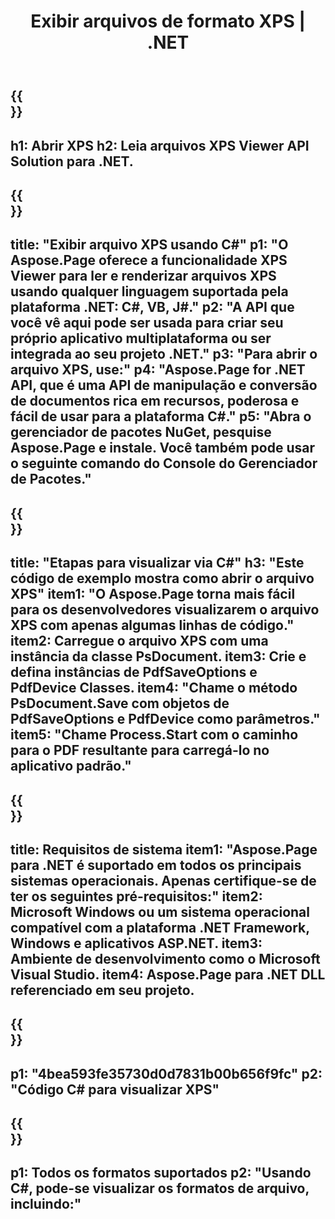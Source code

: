 ﻿---
translation: true
template: /_templates/_viewer-child-net.md
title: Exibir arquivos de formato XPS | .NET
weight: 170
url: /net/viewer/xps/
description: Abra para visualizar arquivos XPS. Código-fonte C# para carregar, renderizar e exibir documentos XPS na plataforma .NET Framework, Windows e aplicativos ASP.NET.
informat: XPS
otherformats: EPS PS
---

{{<section banner>}}
---
h1: Abrir XPS
h2: Leia arquivos XPS Viewer API Solution para .NET.
---

{{<section overview>}}
---
title: "Exibir arquivo XPS usando C#"
p1: "O Aspose.Page oferece a funcionalidade XPS Viewer para ler e renderizar arquivos XPS usando qualquer linguagem suportada pela plataforma .NET: C#, VB, J#."
p2: "A API que você vê aqui pode ser usada para criar seu próprio aplicativo multiplataforma ou ser integrada ao seu projeto .NET."
p3: "Para abrir o arquivo XPS, use:"
p4: "Aspose.Page for .NET API, que é uma API de manipulação e conversão de documentos rica em recursos, poderosa e fácil de usar para a plataforma C#."
p5: "Abra o gerenciador de pacotes NuGet, pesquise Aspose.Page e instale. Você também pode usar o seguinte comando do Console do Gerenciador de Pacotes."
---

{{<section feature1>}}
---
title: "Etapas para visualizar via C#"
h3: "Este código de exemplo mostra como abrir o arquivo XPS"
item1: "O Aspose.Page torna mais fácil para os desenvolvedores visualizarem o arquivo XPS com apenas algumas linhas de código."
item2: Carregue o arquivo XPS com uma instância da classe PsDocument.
item3: Crie e defina instâncias de PdfSaveOptions e PdfDevice Classes.
item4: "Chame o método PsDocument.Save com objetos de PdfSaveOptions e PdfDevice como parâmetros."
item5: "Chame Process.Start com o caminho para o PDF resultante para carregá-lo no aplicativo padrão."
---

{{<section feature2>}}
---
title: Requisitos de sistema
item1: "Aspose.Page para .NET é suportado em todos os principais sistemas operacionais. Apenas certifique-se de ter os seguintes pré-requisitos:"
item2: Microsoft Windows ou um sistema operacional compatível com a plataforma .NET Framework, Windows e aplicativos ASP.NET.
item3: Ambiente de desenvolvimento como o Microsoft Visual Studio.
item4: Aspose.Page para .NET DLL referenciado em seu projeto.
---

{{<section gist>}}
---
p1: "4bea593fe35730d0d7831b00b656f9fc"
p2: "Código C# para visualizar XPS"
---

{{<section otherformats>}}
---
p1: Todos os formatos suportados
p2: "Usando C#, pode-se visualizar os formatos de arquivo, incluindo:"
---

